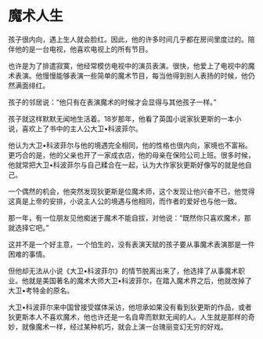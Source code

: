 # 魔术人生

孩子很内向，遇上生人就会脸红。因此，他的许多时间几乎都在房间里度过的。陪伴他的是一台电视，他喜欢电视上的所有节目。 

也许是为了排遣寂寞，他经常模仿电视中的演员表演。很快，他爱上了电视中的魔术表演。他慢慢能够表演一些简单的魔术节目，每当他得到别人表扬的时候，他仍然满面绯红。 

孩子的邻居说：“他只有在表演魔术的时候才会显得与其他孩子一样。” 

孩子就这样默默无闻地生活着。18岁那年，他看了英国小说家狄更斯的一本小说，喜欢上了书中的主人公大卫&#8226;科波菲尔。 

他认为大卫&#8226;科波菲尔与他的境遇完全相同，他的性格也很内向，家境也不富裕。更巧合的是，他的父亲也开了一家成衣店，他的母亲在保险公司上班。很多时候，他就常把大卫&#8226;科波菲尔与自己糅合在一起，认为大作家狄更斯好像写的就是他自己。 

一个偶然的机会，他突然发现狄更斯是位魔术师，这个发现让他兴奋不已，他觉得这真是上帝的安排，小说主人公的境遇与他相同，而作者的爱好也与他一致。 

那一年，有一位朋友见他痴迷于魔术不能自拔，对他说：“既然你只喜欢魔术，那就选择它吧。” 

这并不是一个好主意，一个怕生的，没有表演天赋的孩子要从事魔术表演那是一件困难的事情。 

但他却无法从小说《大卫&#8226;科波菲尔》的情节脱离出来了，他选择了从事魔术职业。他就是美国著名的魔术大师大卫&#8226;科波菲尔，在踏入魔术界之后，他就改掉了大卫&#8226;考特金的原名。 

大卫&#8226;科波菲尔来中国曾接受媒体采访，他坦承如果没有看到狄更斯的作品，或者狄更斯本人不喜欢魔术，他也许还是一名自卑而默默无闻的人。人生就是那样的奇妙，就像魔术一样，经过某种机巧，就会上演一台瑰丽变幻无穷的好戏。
 